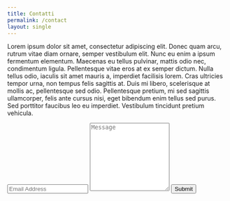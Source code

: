 ```yaml
---
title: Contatti
permalink: /contact
layout: single
---
```


 Lorem ipsum dolor sit amet, consectetur adipiscing elit. Donec quam arcu, rutrum vitae diam ornare, semper vestibulum elit. Nunc eu enim a ipsum fermentum elementum. Maecenas eu tellus pulvinar, mattis odio nec, condimentum ligula. Pellentesque vitae eros at ex semper dictum. Nulla tellus odio, iaculis sit amet mauris a, imperdiet facilisis lorem. Cras ultricies tempor urna, non tempus felis sagittis at. Duis mi libero, scelerisque at mollis ac, pellentesque sed odio. Pellentesque pretium, mi sed sagittis ullamcorper, felis ante cursus nisi, eget bibendum enim tellus sed purus. Sed porttitor faucibus leo eu imperdiet. Vestibulum tincidunt pretium vehicula.

 <form class="wj-contact" action="https://formspree.io/{{site.author.email}}" method="POST">
    <input type="text" name="email" placeholder="Email Address">
    <textarea type="text" name="content" rows="10" placeholder="Message"></textarea>
    <input type="hidden" name="_subject" value="New Contact Form Submission">
    <input type="text" name="_gotcha" style="display:none">
    <input type="submit" value="Submit">
</form>